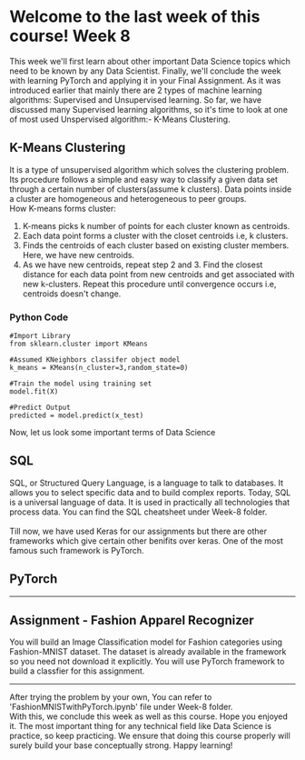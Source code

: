# Welcome to the last week of this course! Week 8
This week we'll first learn about other important Data Science topics which need to be known by any Data Scientist. Finally, we'll conclude the week with learning PyTorch and applying it in your Final Assignment. 
As it was introduced earlier that mainly there are 2 types of machine learning algorithms: Supervised and Unsupervised learning. So far, we have discussed many Supervised learning algorithms, so it's time to look at one of most used Unspervised algorithm:- K-Means Clustering. 
## K-Means Clustering
It is a type of unsupervised algorithm which solves the clustering problem. Its procedure follows a simple and easy way to classify a given data set through a certain number of clusters(assume k clusters). Data points inside a cluster are homogeneous and heterogeneous to peer groups.<br/>
How K-means forms cluster:<br/>
1. K-means picks k number of points for each cluster known as centroids.
2. Each data point forms a cluster with the closet centroids i.e, k clusters.
3. Finds the centroids of each cluster based on existing cluster members. Here, we have new centroids.
4. As we have new centroids, repeat step 2 and 3. Find the closest distance for each data point from new centroids and get associated with new k-clusters. Repeat this procedure until convergence occurs i.e, centroids doesn't change.
### Python Code
~~~
#Import Library
from sklearn.cluster import KMeans

#Assumed KNeighbors classifer object model
k_means = KMeans(n_cluster=3,random_state=0)

#Train the model using training set
model.fit(X)

#Predict Output
predicted = model.predict(x_test)
~~~
Now, let us look some important terms of Data Science
## SQL
SQL, or Structured Query Language, is a language to talk to databases. It allows you to select specific data and to build complex reports. Today, SQL is a universal language of data. It is used in practically all technologies that process data. You can find the SQL cheatsheet under Week-8 folder.
<br/>
<br/>
Till now, we have used Keras for our assignments but there are other frameworks which give certain other benifits over keras. One of the most famous such framework is PyTorch.  
## PyTorch
--- 
## Assignment - Fashion Apparel Recognizer
You will build an Image Classification model for Fashion categories using Fashion-MNIST dataset. The dataset is already available in the framework so you need not download it explicitly. You will use PyTorch framework to build a classfier for this assignment.
***
After trying the problem by your own, You can refer to 'FashionMNISTwithPyTorch.ipynb' file under Week-8 folder.<br/>
With this, we conclude this week as well as this course. Hope you enjoyed it. The most important thing for any technical field like Data Science is practice, so keep practicing. We ensure that doing this course properly will surely build your base conceptually strong. Happy learning!
